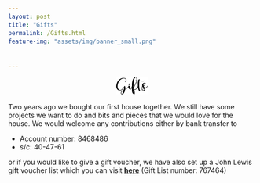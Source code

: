 ```yaml
---
layout: post
title: "Gifts"
permalink: /Gifts.html
feature-img: "assets/img/banner_small.png"


---
```


<p style="text-align:center;"><img src="assets/img/gifts.png" alt="Gifts"></p>

Two years ago we bought our first house together.  We still have some projects we want to do and bits and pieces that we would love for the house. We would welcome any contributions either by bank transfer to

* Account number: 8468486 
* s/c: 40-47-61 

or if you would like to give a gift voucher, we have also set up a John Lewis gift voucher list which you can visit [<b>here</b>](https://www.johnlewisgiftlist.com/giftint/JSPs/GiftList/ListManagement/ListHolderLogin.jsp?source=em_GLSoccasionRegistrationvoucher___) (Gift List number: 767464)


